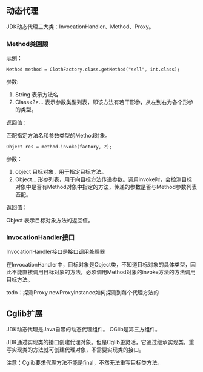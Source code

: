 ## 动态代理

JDK动态代理三大类：InvocationHandler、Method、Proxy。

### Method类回顾

示例：

```
Method method = ClothFactory.class.getMethod("sell", int.class);
```

参数:

1. String 表示方法名
2. Class<?>... 表示参数类型列表，即该方法有若干形参，从左到右为各个形参的类型。

返回值：

匹配指定方法名和参数类型的Method对象。


```
Object res = method.invoke(factory, 2);
```

参数：

1. object 目标对象，用于指定目标方法。
2. Object... 形参列表，用于向目标方法传递参数。调用invoke时，会检测目标对象中是否有Method对象中指定的方法，传递的参数是否与Method参数列表匹配。

返回值：

Object 表示目标对象方法的返回值。

### InvocationHandler接口

InvocationHandler接口是接口调用处理器

在InvocationHandler中，目标对象是Object类，不知道目标对象的具体类型，因此不能直接调用目标对象的方法，必须调用Method对象的invoke方法的方法调用目标方法。

todo：探测Proxy.newProxyInstance如何探测到每个代理方法的

###  



## Cglib扩展

JDK动态代理是Java自带的动态代理组件。
CGlib是第三方组件。

JDK通过实现类的接口创建代理对象。但是Cglib更灵活，它通过继承实现类，重写实现类的方法就可创建代理对象，不需要实现类的接口。

注意：Cglib要求代理方法不能是final，不然无法重写目标类方法。
